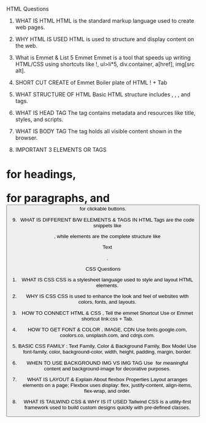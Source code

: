 HTML Questions

1. WHAT IS HTML
HTML is the standard markup language used to create web pages.

2. WHY HTML IS USED
HTML is used to structure and display content on the web.

3. What is Emmet & List 5 Emmet
Emmet is a tool that speeds up writing HTML/CSS using shortcuts like !, ul>li*5, div.container, a[href], img[src alt].

4. SHORT CUT CREATE of Emmet Boiler plate of HTML
! + Tab

5. WHAT STRUCTURE OF HTML
Basic HTML structure includes <!DOCTYPE html>, <html>, <head>, and <body> tags.

6. WHAT IS HEAD TAG
The <head> tag contains metadata and resources like title, styles, and scripts.

7. WHAT IS BODY TAG
The <body> tag holds all visible content shown in the browser.

8. IMPORTANT 3 ELEMENTS OR TAGS
<h1> for headings, <p> for paragraphs, and <button> for clickable buttons.

9. WHAT IS DIFFERENT B/W ELEMENTS & TAGS IN HTML
Tags are the code snippets like <p>, while elements are the complete structure like <p>Text</p>.

CSS Questions

1. WHAT IS CSS
CSS is a stylesheet language used to style and layout HTML elements.

2. WHY IS CSS
CSS is used to enhance the look and feel of websites with colors, fonts, and layouts.

3. HOW TO CONNECT HTML & CSS , Tell the emmet Shortcut
Use <link rel="stylesheet" href="style.css"> or Emmet shortcut link:css + Tab.

4. HOW TO GET FONT & COLOR , IMAGE, CDN
Use fonts.google.com, coolors.co, unsplash.com, and cdnjs.com.

5. BASIC CSS FAMILY : Text Family, Color & Background Family, Box Model
Use font-family, color, background-color, width, height, padding, margin, border.

6. WHEN TO USE BACKGROUND IMG VS IMG TAG
Use <img> for meaningful content and background-image for decorative purposes.

7. WHAT IS LAYOUT & Explain About flexbox Properties
Layout arranges elements on a page; Flexbox uses display: flex, justify-content, align-items, flex-wrap, and order.

8. WHAT IS TAILWIND CSS & WHY IS IT USED
Tailwind CSS is a utility-first framework used to build custom designs quickly with pre-defined classes.